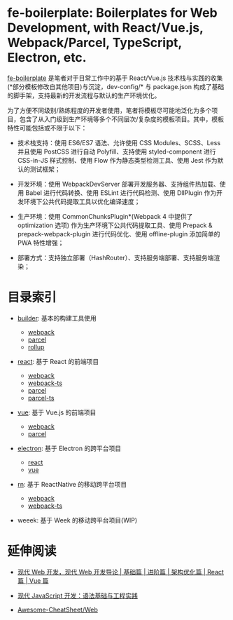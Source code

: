 # fe-boilerplate: Boilerplates for Web Development, with React/Vue.js, Webpack/Parcel, TypeScript, Electron, etc.

[fe-boilerplate](https://github.com/wxyyxc1992/fe-boilerplate) 是笔者对于日常工作中的基于 React/Vue.js 技术栈与实践的收集(*部分模板修改自其他项目)与沉淀，dev-config/\* 与 package.json 构成了基础的脚手架，支持最新的开发流程与默认的生产环境优化。

为了方便不同级别/熟练程度的开发者使用，笔者将模板尽可能地泛化为多个项目，包含了从入门级到生产环境等多个不同层次/复杂度的模板项目。其中，模板特性可能包括或不限于以下：

* 技术栈支持：使用 ES6/ES7 语法、允许使用 CSS Modules、SCSS、Less 并且使用 PostCSS 进行自动 Polyfill、支持使用 styled-component 进行 CSS-in-JS 样式控制、使用 Flow 作为静态类型检测工具、使用 Jest 作为默认的测试框架；

* 开发环境：使用 WebpackDevServer 部署开发服务器、支持组件热加载、使用 Babel 进行代码转换、使用 ESLint 进行代码检测、使用 DllPlugin 作为开发环境下公共代码提取工具以优化编译速度；

* 生产环境：使用 CommonChunksPlugin*(Webpack 4 中提供了 optimization 选项) 作为生产环境下公共代码提取工具、使用 Prepack & prepack-webpack-plugin 进行代码优化、使用 offline-plugin 添加简单的 PWA 特性增强；

* 部署方式：支持独立部署（HashRouter）、支持服务端部署、支持服务端渲染；

# 目录索引

* [builder](./builder): 基本的构建工具使用
  * [webpack](./builder/webpack)
  * [parcel](./builder/parcel)
  * [rollup](./builder/rollup)

* [react](./react): 基于 React 的前端项目
  * [webpack](./react/webpack)
  * [webpack-ts](./react/webpack-ts)
  * [parcel](./react/parcel)
  * [parcel-ts](./react/parcel-ts)

* [vue](./vue): 基于 Vue.js 的前端项目
  * [webpack](./vue/webpack)
  * [parcel](./vue/parcel)

* [electron](./electron): 基于 Electron 的跨平台项目
  * [react](./electron/react)
  * [vue](./electron/vue)

* [rn](./rn): 基于 ReactNative 的移动跨平台项目
  * [webpack](./electron/webpack)
  * [webpack-ts](./electron/webpack-ts)

* weeek: 基于 Week 的移动跨平台项目(WIP)

# 延伸阅读

* [现代 Web 开发，现代 Web 开发导论 | 基础篇 | 进阶篇 | 架构优化篇 | React 篇 | Vue 篇 ](https://github.com/wxyyxc1992/Web-Series)

* [现代 JavaScript 开发：语法基础与工程实践](https://github.com/wxyyxc1992/ProgrammingLanguage-Series/tree/master/JavaScript)

* [Awesome-CheatSheet/Web](https://github.com/wxyyxc1992/Awesome-CheatSheet)